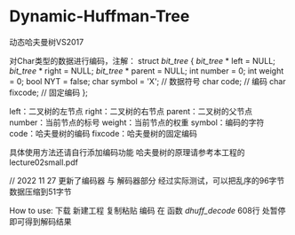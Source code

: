 # Dynamic-Huffman-Tree
动态哈夫曼树VS2017 

对Char类型的数据进行编码，注解：
struct _bit_tree_ {
	_bit_tree_ * left = NULL;
	_bit_tree_ * right = NULL;
	_bit_tree_ * parent = NULL;
	int number = 0;
	int weight = 0;
	bool NYT = false;
	char symbol = 'X';    // 数据符号
	char code;      // 编码
	char fixcode;   // 固定编码
};

left：二叉树的左节点
right：二叉树的右节点
parent：二叉树的父节点
number：当前节点的标号
weight：当前节点的权重
symbol：编码的字符
code：哈夫曼树的编码
fixcode：哈夫曼树的固定编码

具体使用方法还请自行添加编码功能
哈夫曼树的原理请参考本工程的lecture02small.pdf

// 2022 11 27
更新了编码器 与 解码器部分
经过实际测试，可以把乱序的96字节数据压缩到51字节

How to use:
下载 新建工程 复制粘贴 编码 在 函数 _dhuff_decode_ 608行 处暂停即可得到解码结果
